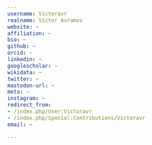 ```yaml
---
username: Victoravr
realname: Victor Avramov
website: ~
affiliation: ~
bio: ~
github: ~
orcid: ~
linkedin: ~
googlescholar: ~
wikidata: ~
twitter: ~
mastodon-url: ~
meta: ~
instagram: ~
redirect_from:
- /index.php/User:Victoravr
- /index.php/Special:Contributions/Victoravr
email: ~

---
```

